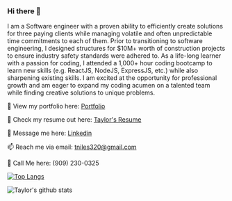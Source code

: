 ### Hi there 👋

I am a Software engineer with a proven ability to efficiently create solutions for three paying clients while managing volatile and often unpredictable time commitments to each of them. Prior to transitioning to software engineering, I designed structures for $10M+ worth of construction projects to ensure industry safety standards were adhered to. As a life-long learner with a passion for coding, I attended a 1,000+ hour coding bootcamp to learn new skills (e.g. ReactJS, NodeJS, ExpressJS, etc.) while also sharpening existing skills. I am excited at the opportunity for professional growth and am eager to expand my coding acumen on a talented team while finding creative solutions to unique problems.

👀 View my portfolio here: [Portfolio](https://tniles320.github.io/)

📝 Check my resume out here: [Taylor's Resume](#)

💬 Message me here: [Linkedin](https://www.linkedin.com/in/taylorniles117/)

📫 Reach me via email: [tniles320@gmail.com](mailto:tniles320@gmail.com)

📲 Call Me here: (909) 230-0325

[![Top Langs](https://github-readme-stats.vercel.app/api/top-langs/?username=tniles320&layout=compact)](https://github.com/tniles320/github-readme-stats)

![Taylor's github stats](https://github-readme-stats.vercel.app/api?username=tniles320&show_icons=true&theme=dark)

<!--
**tniles320/tniles320** is a ✨ _special_ ✨ repository because its `README.md` (this file) appears on your GitHub profile.

Here are some ideas to get you started:

- 🔭 I’m currently working on ...
- 🌱 I’m currently learning ...
- 👯 I’m looking to collaborate on ...
- 🤔 I’m looking for help with ...
- 💬 Ask me about ...
- 📫 How to reach me: ...
- 😄 Pronouns: ...
- ⚡ Fun fact: ...
-->
